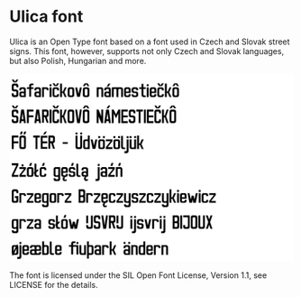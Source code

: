 Ulica font
==========

Ulica is an Open Type font based on a font used in Czech and Slovak
street signs. This font, however, supports not only Czech and Slovak
languages, but also Polish, Hungarian and more.

![Sample rendering](sample.png)

The font is licensed under the SIL Open Font License, Version 1.1,
see LICENSE for the details.
